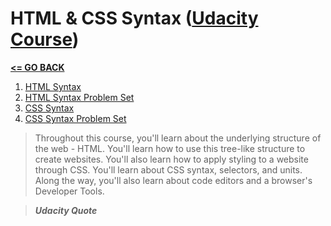 # HTML & CSS Syntax ([Udacity Course](https://www.udacity.com/course/html-and-css-syntax--ud001))

[__<= GO BACK__](../README.md)

1. [HTML Syntax](html_syntax/README.md)
2. [HTML Syntax Problem Set](html_syntax_problem_set/README.md)
3. [CSS Syntax](css_syntax/README.md)
4. [CSS Syntax Problem Set](css_syntax_problem_set/README.md)

> Throughout this course, you'll learn about the underlying structure of the web - HTML. You'll learn how to use this tree-like structure to create websites.
> You'll also learn how to apply styling to a website through CSS. You'll learn about CSS syntax, selectors, and units. Along the way, you'll also learn about code editors and a browser's Developer Tools.

> *__Udacity Quote__*
